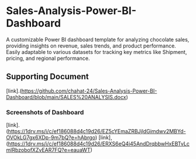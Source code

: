 # Sales-Analysis-Power-BI-Dashboard
A customizable Power BI dashboard template for analyzing chocolate sales, providing insights on revenue, sales trends, and product performance. Easily adaptable to various datasets for tracking key metrics like Shipment, pricing, and regional performance.

## Supporting Document
[link].(https://github.com/chahat-24/Sales-Analysis-Power-BI-Dashboard/blob/main/SALES%20ANALYSIS.docx)

### Screenshots of Dashboard
[link].(https://1drv.ms/i/c/ef186088d4c19d26/EZ5cYEmaZRBJjldGimdwv2MBYd-OVOkLG7gx6XDp-9m7bQ?e=hAbrgo)
[link],(https://1drv.ms/i/c/ef186088d4c19d26/ERXS6eQ4i45AndDrqbbwHxEBTvLcmlRbzobofXZvEAR7FQ?e=eauaWT)
